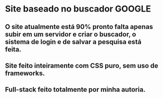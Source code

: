 # Site baseado no buscador GOOGLE

## O site atualmente está 90% pronto falta apenas subir em um servidor e criar o buscador, o sistema de login e de salvar a pesquisa está feita.

## Site feito inteiramente com CSS puro, sem uso de frameworks.

## Full-stack feito totalmente por minha autoria.
